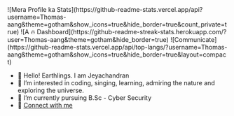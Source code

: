 
<div style="justify-content:center;">
![Mera Profile ka Stats](https://github-readme-stats.vercel.app/api?username=Thomas-aang&theme=gotham&show_icons=true&hide_border=true&count_private=true)
![A 🔥 Dashboard](https://github-readme-streak-stats.herokuapp.com/?user=Thomas-aang&theme=gotham&hide_border=true)
![Communicate](https://github-readme-stats.vercel.app/api/top-langs/?username=Thomas-aang&theme=gotham&show_icons=true&hide_border=true&layout=compact)
</div>


- 👋 Hello! Earthlings. I am Jeyachandran
- 👀 I’m interested in coding, singing, learning, admiring the nature and exploring the universe.
- 🌱 I’m currently pursuing B.Sc - Cyber Security
- 🔗 [Connect with me](https://linktr.ee/jey.official)

<!---
Thomas-aang/Thomas-aang is a ✨ special ✨ repository because its `README.md` (this file) appears on your GitHub profile.
You can click the Preview link to take a look at your changes.
--->
